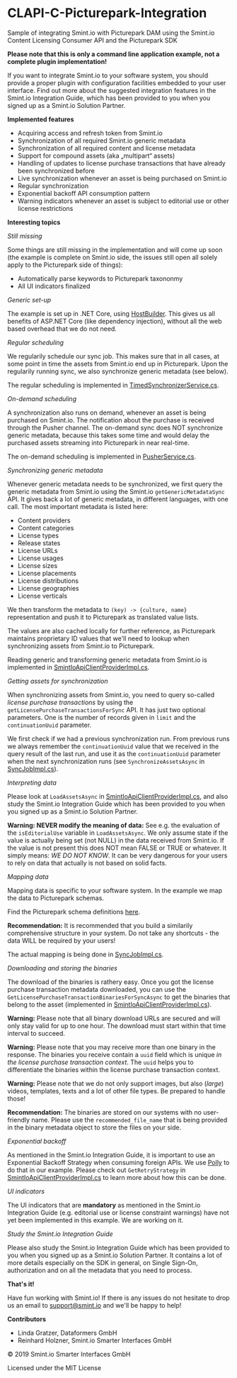 # CLAPI-C-Picturepark-Integration
Sample of integrating Smint.io with Picturepark DAM using the Smint.io Content Licensing Consumer API and the Picturepark SDK

**Please note that this is only a command line application example, not a complete plugin implementation!**

If you want to integrate Smint.io to your software system, you should provide a proper plugin with configuration facilities embedded to your user interface. Find out more about the suggested integration features in the Smint.io Integration Guide, which has been provided to you when you signed up as a Smint.io Solution Partner.

**Implemented features**

- Acquiring access and refresh token from Smint.io
- Synchronization of all required Smint.io generic metadata
- Synchronization of all required content and license metadata
- Support for compound assets (aka „multipart“ assets)
- Handling of updates to license purchase transactions that have already been synchronized before
- Live synchronization whenever an asset is being purchased on Smint.io
- Regular synchronization
- Exponential backoff API consumption pattern
- Warning indicators whenever an asset is subject to editorial use or other license restrictions

**Interesting topics**

*Still missing*

Some things are still missing in the implementation and will come up soon (the example is complete on Smint.io side, the issues still open all solely apply to the Picturepark side of things):

- Automatically parse keywords to Picturepark taxononmy
- All UI indicators finalized

*Generic set-up*

The example is set up in .NET Core, using [HostBuilder](https://docs.microsoft.com/en-us/aspnet/core/fundamentals/host/generic-host?view=aspnetcore-2.2). This gives us all benefits of ASP.NET Core (like dependency injection), without all the web based overhead that we do not need.

*Regular scheduling*

We regularily schedule our sync job. This makes sure that in all cases, at some point in time the assets from Smint.io end up in Picturepark. Upon the regularily running sync, we also synchronize generic metadata (see below).

The regular scheduling is implemented in [TimedSynchronizerService.cs](https://github.com/smintio/CLAPI-C-Picturepark-Integration/blob/master/PictureparkIntegration/Client/Services/TimedSynchronizerService.cs).

*On-demand scheduling*

A synchronization also runs on demand, whenever an asset is being purchased on Smint.io. The notification about the purchase is received through the Pusher channel. The on-demand sync does NOT synchronize generic metadata, because this takes some time and would delay the purchased assets streaming into Picturepark in near real-time.

The on-demand scheduling is implemented in [PusherService.cs](https://github.com/smintio/CLAPI-C-Picturepark-Integration/blob/master/PictureparkIntegration/Client/Services/PusherService.cs).

*Synchronizing generic metadata*

Whenever generic metadata needs to be synchronized, we first query the generic metadata from Smint.io using the Smint.io `getGenericMetadataSync` API. It gives back a lot of generic metadata, in different languages, with one call. The most important metadata is listed here:

- Content providers
- Content categories
- License types
- Release states
- License URLs
- License usages
- License sizes
- License placements
- License distributions
- License geographies
- License verticals

We then transform the metadata to `(key) -> {culture, name}` representation and push it to Picturepark as translated value lists. 

The values are also cached locally for further reference, as Picturepark maintains proprietary ID values that we'll need to lookup when synchronizing assets from Smint.io to Picturepark.

Reading generic and transforming generic metadata from Smint.io is implemented in [SmintIoApiClientProviderImpl.cs](https://github.com/smintio/CLAPI-C-Picturepark-Integration/blob/master/PictureparkIntegration/Client/Providers/Impl/SmintIoApiClientProviderImpl.cs).

*Getting assets for synchronization*

When synchronizing assets from Smint.io, you need to query so-called *license purchase transactions* by using the `getLicensePurchaseTransactionsForSync` API. It has just two optional parameters. One is the number of records given in `limit` and the `continuationUuid` parameter.

We first check if we had a previous synchronization run. From previous runs we always remember the `continuationUuid` value that we received in the query result of the last run, and use it as the `continuationUuid` parameter when the next synchronization runs (see `SynchronizeAssetsAsync` in [SyncJobImpl.cs](https://github.com/smintio/CLAPI-C-Picturepark-Integration/blob/master/PictureparkIntegration/Client/Jobs/Impl/SyncJobImpl.cs)).

*Interpreting data*

Please look at `LoadAssetsAsync` in [SmintIoApiClientProviderImpl.cs](https://github.com/smintio/CLAPI-C-Picturepark-Integration/blob/master/PictureparkIntegration/Client/Providers/Impl/SmintIoApiClientProviderImpl.cs), and also study the Smint.io Integration Guide which has been provided to you when you signed up as a Smint.io Solution Partner.

**Warning: NEVER modify the meaning of data:** See e.g. the evaluation of the `isEditorialUse` variable in `LoadAssetsAsync`. We only assume state if the value is actually being set (not NULL) in the data received from Smint.io. If the value is not present this does NOT mean FALSE or TRUE or whatever. It simply means: *WE DO NOT KNOW*. It can be very dangerous for your users to rely on data that actually is not based on solid facts.

*Mapping data*

Mapping data is specific to your software system. In the example we map the data to Picturepark schemas.

Find the Picturepark schema definitions [here](https://github.com/smintio/CLAPI-C-Picturepark-Integration/tree/master/PictureparkIntegration/Client/Contracts/Picturepark). 

**Recommendation:** It is recommended that you build a similarily comprehensive structure in your system. Do not take any shortcuts - the data WILL be required by your users!

The actual mapping is being done in [SyncJobImpl.cs](https://github.com/smintio/CLAPI-C-Picturepark-Integration/blob/master/PictureparkIntegration/Client/Jobs/Impl/SyncJobImpl.cs).

*Downloading and storing the binaries*

The download of the binaries is rathery easy. Once you got the license purchase transaction metadata downloaded, you can use the `GetLicensePurchaseTransactionBinariesForSyncAsync` to get the binaries that belong to the asset (implemented in [SmintIoApiClientProviderImpl.cs](https://github.com/smintio/CLAPI-C-Picturepark-Integration/blob/master/PictureparkIntegration/Client/Providers/Impl/SmintIoApiClientProviderImpl.cs)).

**Warning:** Please note that all binary download URLs are secured and will only stay valid for up to one hour. The download must start within that time interval to succeed.

**Warning:** Please note that you may receive more than one binary in the response. The binaries you receive contain a `uuid` field which is unique *in the license purchase transaction context*. The `uuid` helps you to differentiate the binaries within the license purchase transaction context.

**Warning:** Please note that we do not only support images, but also (*large*) videos, templates, texts and a lot of other file types. Be prepared to handle those!

**Recommendation:** The binaries are stored on our systems with no user-friendly name. Please use the `recommended_file_name` that is being provided in the binary metadata object to store the files on your side.

*Exponential backoff*

As mentioned in the Smint.io Integration Guide, it is important to use an Exponential Backoff Strategy when consuming foreign APIs. We use [Polly](https://docs.microsoft.com/en-us/dotnet/standard/microservices-architecture/implement-resilient-applications/implement-http-call-retries-exponential-backoff-polly) to do that in our example. Please check out `GetRetryStrategy` in [SmintIoApiClientProviderImpl.cs](https://github.com/smintio/CLAPI-C-Picturepark-Integration/blob/master/PictureparkIntegration/Client/Providers/Impl/SmintIoApiClientProviderImpl.cs) to learn more about how this can be done.

*UI indicators*

The UI indicators that are **mandatory** as mentioned in the Smint.io Integration Guide (e.g. editorial use or license constraint warnings) have not yet been implemented in this example. We are working on it.

*Study the Smint.io Integration Guide*

Please also study the Smint.io Integration Guide which has been provided to you when you signed up as a Smint.io Solution Partner. It contains a lot of more details especially on the SDK in general, on Single Sign-On, authorization and on all the metadata that you need to process.

**That's it!**

Have fun working with Smint.io! If there is any issues do not hesitate to drop us an email to [support@smint.io](mailto:support@smint.io) and we'll be happy to help!

**Contributors**

- Linda Gratzer, Dataformers GmbH
- Reinhard Holzner, Smint.io Smarter Interfaces GmbH

© 2019 Smint.io Smarter Interfaces GmbH

Licensed under the MIT License
